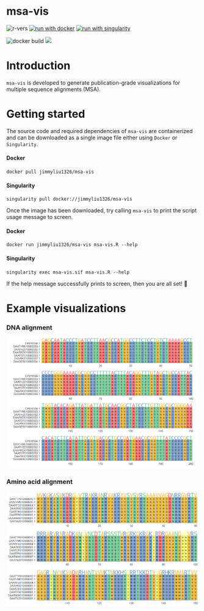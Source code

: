 # msa-vis 
![r-vers](https://img.shields.io/badge/%20-v4.1.3-gray?labelColor=blue&logo=R)
[![run with docker](https://img.shields.io/badge/run%20with-docker-0db7ed?labelColor=000000&logo=docker)](https://www.docker.com/)
[![run with singularity](https://img.shields.io/badge/run%20with-singularity-1d355c.svg?labelColor=000000)](https://sylabs.io/docs/)

![docker build](https://github.com/jimmyliu1326/msa-vis/actions/workflows/docker-image.yml/badge.svg)
![](https://img.shields.io/docker/image-size/jimmyliu1326/msa-vis)

# Introduction
`msa-vis` is developed to generate publication-grade visualizations for multiple sequence alignments (MSA).

# Getting started

The source code and required dependencies of `msa-vis` are containerized and can be downloaded as a single image file either using `Docker` or `Singularity`.

#### Docker
```
docker pull jimmyliu1326/msa-vis
```
#### Singularity
```
singularity pull docker://jimmyliu1326/msa-vis
```

Once the image has been downloaded, try calling `msa-vis` to print the script usage message to screen.

#### Docker
```
docker run jimmyliu1326/msa-vis msa-vis.R --help
```
#### Singularity
```
singularity exec msa-vis.sif msa-vis.R --help
```

If the help message successfully prints to screen, then you are all set! :partying_face:

# Example visualizations
### DNA alignment
![](img/dna.png)
### Amino acid alignment
![](img/aa.png)